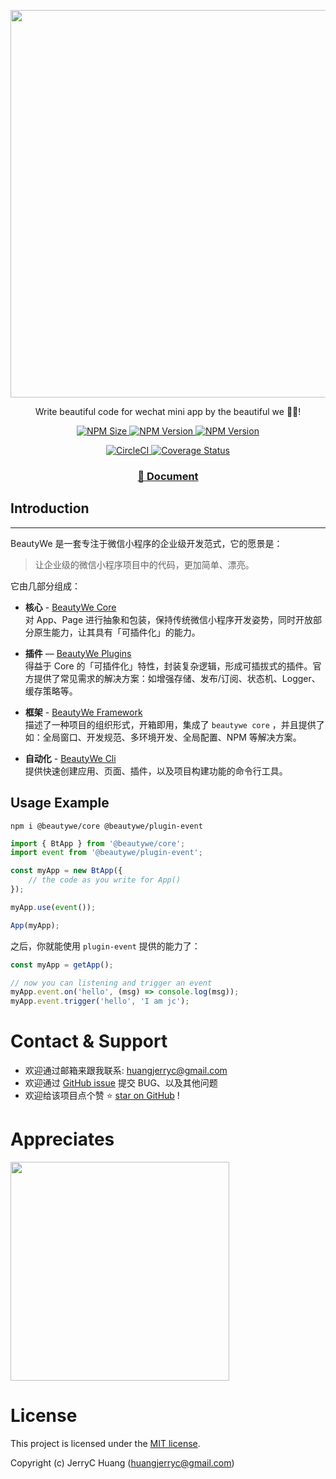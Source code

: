 <p align="center">
  <a href="http://beautywejs.com">
      <img width="620" src="https://raw.githubusercontent.com/beautywe/docs/master/docs/assets/images/logo-V4.png">
  </a>
</p>

<p align="center">
  Write beautiful code for wechat mini app by the beautiful we 👨‍💻‍!
</p>

<p align="center">
  <a href="https://www.npmjs.com/package/@beautywe/core">
    <img alt="NPM Size" src="https://img.shields.io/bundlephobia/minzip/@beautywe/core.svg">
  </a>
  <a href="https://www.npmjs.com/package/@beautywe/core">
    <img alt="NPM Version" src="https://img.shields.io/npm/v/@beautywe/core.svg">
  </a>
  <a href="https://www.npmjs.com/package/@beautywe/core">
    <img alt="NPM Version" src="https://img.shields.io/npm/dm/@beautywe/core.svg">
  </a>
</p>

<p align="center">
  <a href="https://circleci.com/gh/beautywe/beautywe">
    <img alt="CircleCI" src="https://img.shields.io/circleci/project/github/beautywe/beautywe/master.svg">
  </a>
  <a href='https://coveralls.io/github/beautywe/beautywe?branch=master'>
    <img src='https://coveralls.io/repos/github/beautywe/beautywe/badge.svg?branch=master' alt='Coverage Status' />
  </a>
</p>

<h3 align="center">
  <a href="http://beautywejs.com">📖 Document</a>
</h3>

## Introduction
----

BeautyWe 是一套专注于微信小程序的企业级开发范式，它的愿景是：

> 让企业级的微信小程序项目中的代码，更加简单、漂亮。

它由几部分组成：

* **核心** - [BeautyWe Core](https://www.npmjs.com/package/@beautywe/core)    
    对 App、Page 进行抽象和包装，保持传统微信小程序开发姿势，同时开放部分原生能力，让其具有「可插件化」的能力。

* **插件** — [BeautyWe Plugins](https://www.npmjs.com/search?q=keywords%3Abeautywe-plugin)    
    得益于 Core 的「可插件化」特性，封装复杂逻辑，形成可插拔式的插件。官方提供了常见需求的解决方案：如增强存储、发布/订阅、状态机、Logger、缓存策略等。

* **框架** - [BeautyWe Framework](https://www.npmjs.com/package/@beautywe/framework)    
    描述了一种项目的组织形式，开箱即用，集成了 `beautywe core` ，并且提供了如：全局窗口、开发规范、多环境开发、全局配置、NPM 等解决方案。

* **自动化** - [BeautyWe Cli](https://www.npmjs.com/package/@beautywe/cli)    
    提供快速创建应用、页面、插件，以及项目构建功能的命令行工具。

## Usage Example


```
npm i @beautywe/core @beautywe/plugin-event
```

```javascript
import { BtApp } from '@beautywe/core';
import event from '@beautywe/plugin-event';

const myApp = new BtApp({
    // the code as you write for App()
});

myApp.use(event());

App(myApp);
```

之后，你就能使用 `plugin-event` 提供的能力了：

```javascript
const myApp = getApp();

// now you can listening and trigger an event
myApp.event.on('hello', (msg) => console.log(msg));
myApp.event.trigger('hello', 'I am jc');
```

# Contact & Support


* 欢迎通过邮箱来跟我联系: huangjerryc@gmail.com
* 欢迎通过 [GitHub issue](https://github.com/beautywe/beautywe/issues) 提交 BUG、以及其他问题
* 欢迎给该项目点个赞 ⭐️ [star on GitHub](https://github.com/beautywe/beautywe) !

# Appreciates

<p align="left">
    <img width="350" src="https://raw.githubusercontent.com/beautywe/docs/master/docs/assets/images/appreciates.jpg">
</p>

# License
This project is licensed under the [MIT license](LICENSE).

Copyright (c) JerryC Huang (huangjerryc@gmail.com)